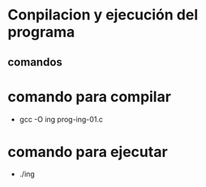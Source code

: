 # Conpilacion y ejecución del programa

## comandos

# comando para compilar 
- gcc -O ing prog-ing-01.c


# comando para ejecutar
- ./ing